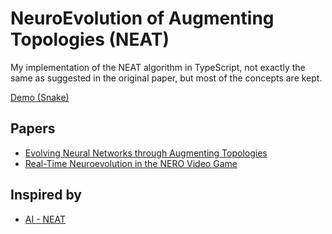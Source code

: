 # NeuroEvolution of Augmenting Topologies (NEAT)

My implementation of the NEAT algorithm in TypeScript, not exactly the same as suggested in the original paper, but most of the concepts are kept.

[Demo (Snake)](https://neat-snake.vercel.app/)

## Papers
- [Evolving Neural Networks through Augmenting Topologies](https://nn.cs.utexas.edu/downloads/papers/stanley.ec02.pdf)
- [Real-Time Neuroevolution in the NERO Video Game](https://www.cs.utexas.edu/~ai-lab/pubs/stanley.ieeetec05.pdf)

## Inspired by
- [AI - NEAT](https://www.youtube.com/playlist?list%3DPLgomWLYGNl1fcL0o4exBShNeCC5tc6s9C)
